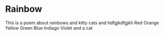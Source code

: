 # Rainbow
This is a poem about rainbows and kitty cats and hdfgjkdfgjkh
Red 
Orange
Yellow
Green
Blue
Indiago
Violet
and a cat
